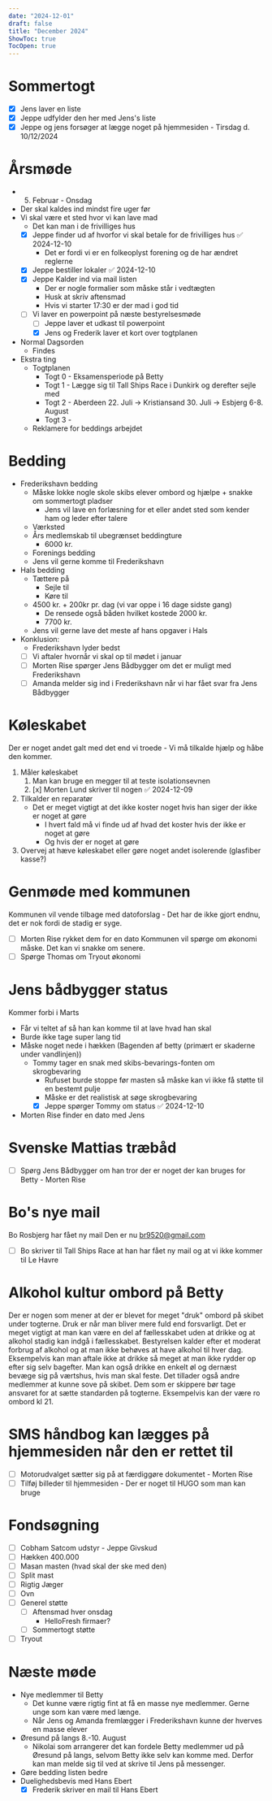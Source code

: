 ```yaml
---
date: "2024-12-01"
draft: false
title: "December 2024"
ShowToc: true
TocOpen: true
---
```


# Sommertogt

- [x] Jens laver en liste
- [x] Jeppe udfylder den her med Jens's liste
- [x] Jeppe og jens forsøger at lægge noget på hjemmesiden - Tirsdag d. 10/12/2024

# Årsmøde

- 5. Februar - Onsdag
- Der skal kaldes ind mindst fire uger før
- Vi skal være et sted hvor vi kan lave mad
  - Det kan man i de frivilliges hus
  - [x] Jeppe finder ud af hvorfor vi skal betale for de frivilliges hus ✅ 2024-12-10
    - Det er fordi vi er en folkeoplyst forening og de har ændret reglerne
  - [x] Jeppe bestiller lokaler ✅ 2024-12-10
  - [x] Jeppe Kalder ind via mail listen
    - Der er nogle formalier som måske står i vedtægten
    - Husk at skriv aftensmad
    - Hvis vi starter 17:30 er der mad i god tid
  - [ ] Vi laver en powerpoint på næste bestyrelsesmøde
    - [ ] Jeppe laver et udkast til powerpoint
    - [x] Jens og Frederik laver et kort over togtplanen
- Normal Dagsorden
  - Findes
- Ekstra ting
  - Togtplanen
    - Togt 0 - Eksamensperiode på Betty
    - Togt 1 - Lægge sig til Tall Ships Race i Dunkirk og derefter sejle med
    - Togt 2 - Aberdeen 22. Juli -> Kristiansand 30. Juli -> Esbjerg 6-8. August
    - Togt 3 -
  - Reklamere for beddings arbejdet

# Bedding

- Frederikshavn bedding
  - Måske lokke nogle skole skibs elever ombord og hjælpe + snakke om sommertogt pladser
    - Jens vil lave en forlæsning for et eller andet sted som kender ham og leder efter talere
  - Værksted
  - Års medlemskab til ubegrænset beddingture
    - 6000 kr.
  - Forenings bedding
  - Jens vil gerne komme til Frederikshavn
- Hals bedding
  - Tættere på
    - Sejle til
    - Køre til
  - 4500 kr. + 200kr pr. dag (vi var oppe i 16 dage sidste gang)
    - De rensede også båden hvilket kostede 2000 kr.
    - 7700 kr.
  - Jens vil gerne lave det meste af hans opgaver i Hals
- Konklusion:
  - Frederikshavn lyder bedst
  - [ ] Vi aftaler hvornår vi skal op til mødet i januar
  - [ ] Morten Rise spørger Jens Bådbygger om det er muligt med Frederikshavn
  - [ ] Amanda melder sig ind i Frederikshavn når vi har fået svar fra Jens Bådbygger

# Køleskabet

Der er noget andet galt med det end vi troede - Vi må tilkalde hjælp og håbe den kommer.

1. Måler køleskabet
   1. Man kan bruge en megger til at teste isolationsevnen
   2. [x] Morten Lund skriver til nogen ✅ 2024-12-09
2. Tilkalder en reparatør
   - Det er meget vigtigt at det ikke koster noget hvis han siger der ikke er noget at gøre
     - I hvert fald må vi finde ud af hvad det koster hvis der ikke er noget at gøre
     - Og hvis der er noget at gøre
3. Overvej at hæve køleskabet eller gøre noget andet isolerende (glasfiber kasse?)

# Genmøde med kommunen

Kommunen vil vende tilbage med datoforslag - Det har de ikke gjort endnu, det er nok fordi de stadig er syge.

- [ ] Morten Rise rykket dem for en dato
      Kommunen vil spørge om økonomi måske. Det kan vi snakke om senere.
- [ ] Spørge Thomas om Tryout økonomi

# Jens bådbygger status

Kommer forbi i Marts

- Får vi teltet af så han kan komme til at lave hvad han skal
- Burde ikke tage super lang tid
- Måske noget nede i hækken (Bagenden af betty (primært er skaderne under vandlinjen))
  - Tommy tager en snak med skibs-bevarings-fonten om skrogbevaring
    - Rufuset burde stoppe før masten så måske kan vi ikke få støtte til en bestemt pulje
    - Måske er det realistisk at søge skrogbevaring
    - [x] Jeppe spørger Tommy om status ✅ 2024-12-10
- Morten Rise finder en dato med Jens

# Svenske Mattias træbåd

- [ ] Spørg Jens Bådbygger om han tror der er noget der kan bruges for Betty - Morten Rise

# Bo's nye mail

Bo Rosbjerg har fået ny mail
Den er nu br9520@gmail.com

- [ ] Bo skriver til Tall Ships Race at han har fået ny mail og at vi ikke kommer til Le Havre

# Alkohol kultur ombord på Betty

Der er nogen som mener at der er blevet for meget "druk" ombord på skibet under togterne. Druk er når man bliver mere fuld end forsvarligt. Det er meget vigtigt at man kan være en del af fællesskabet uden at drikke og at alkohol stadig kan indgå i fællesskabet. Bestyrelsen kalder efter et moderat forbrug af alkohol og at man ikke behøves at have alkohol til hver dag. Eksempelvis kan man aftale ikke at drikke så meget at man ikke rydder op efter sig selv bagefter. Man kan også drikke en enkelt øl og dernæst bevæge sig på værtshus, hvis man skal feste. Det tillader også andre medlemmer at kunne sove på skibet. Dem som er skippere bør tage ansvaret for at sætte standarden på togterne. Eksempelvis kan der være ro ombord kl 21.

# SMS håndbog kan lægges på hjemmesiden når den er rettet til

- [ ] Motorudvalget sætter sig på at færdiggøre dokumentet - Morten Rise
- [ ] Tilføj billeder til hjemmesiden - Der er noget til HUGO som man kan bruge

# Fondsøgning

- [ ] Cobham Satcom udstyr - Jeppe Givskud
- [ ] Hækken 400.000
- [ ] Masan masten (hvad skal der ske med den)
- [ ] Split mast
- [ ] Rigtig Jæger
- [ ] Ovn
- [ ] Generel støtte
  - [ ] Aftensmad hver onsdag
    - HelloFresh firmaer?
  - [ ] Sommertogt støtte
- [ ] Tryout

# Næste møde

- Nye medlemmer til Betty
  - Det kunne være rigtig fint at få en masse nye medlemmer. Gerne unge som kan være med længe.
  - Når Jens og Amanda fremlægger i Frederikshavn kunne der hverves en masse elever
- Øresund på langs 8.-10. August
  - Nikolai som arrangerer det kan fordele Betty medlemmer ud på Øresund på langs, selvom Betty ikke selv kan komme med. Derfor kan man melde sig til ved at skrive til Jens på messenger.
- Gøre bedding listen bedre
- Duelighedsbevis med Hans Ebert
  - [x] Frederik skriver en mail til Hans Ebert
